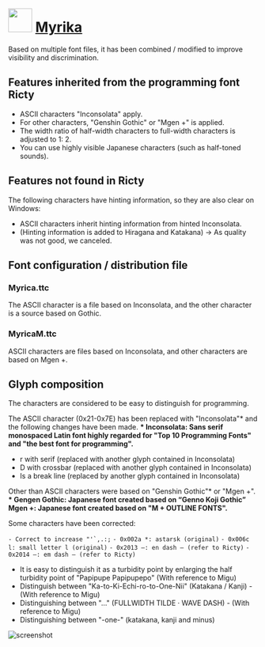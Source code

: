 ﻿# <img src="https://cdn.jsdelivr.net/gh/chtof/chocolatey-packages/automatic/myrica/myrica.png" width="48" height="48"/> [Myrika](https://chocolatey.org/packages/myrica)

Based on multiple font files, it has been combined / modified to improve visibility and discrimination.

## Features inherited from the programming font Ricty
- ASCII characters "Inconsolata" apply.
- For other characters, "Genshin Gothic" or "Mgen +" is applied.
- The width ratio of half-width characters to full-width characters is adjusted to 1: 2.
- You can use highly visible Japanese characters (such as half-toned sounds).

## Features not found in Ricty
The following characters have hinting information, so they are also clear on Windows:
- ASCII characters inherit hinting information from hinted Inconsolata.
- (Hinting information is added to Hiragana and Katakana) -> As quality was not good, we canceled.

## Font configuration / distribution file

### Myrica.ttc
The ASCII character is a file based on Inconsolata, and the other character is a source based on Gothic.

### MyricaM.ttc
ASCII characters are files based on Inconsolata, and other characters are based on Mgen +.

## Glyph composition
The characters are considered to be easy to distinguish for programming.

The ASCII character (0x21-0x7E) has been replaced with "Inconsolata"* and the following changes have been made. 
__* Inconsolata: Sans serif monospaced Latin font highly regarded for "Top 10 Programming Fonts" and "the best font for programming".__

- r with serif (replaced with another glyph contained in Inconsolata)
- D with crossbar (replaced with another glyph contained in Inconsolata)
- Is a break line (replaced by another glyph contained in Inconsolata)

Other than ASCII characters were based on "Genshin Gothic"* or "Mgen +". 
__* Gengen Gothic: Japanese font created based on “Genno Koji Gothic” Mgen +: Japanese font created based on "M + OUTLINE FONTS".__

Some characters have been corrected:

``- Correct to increase "'`,.:;``
``- 0x002a *: astarsk (original)``
``- 0x006c l: small letter l (original)``
``- 0x2013 –: en dash – (refer to Ricty)``
``- 0x2014 —: em dash — (refer to Ricty)``
- It is easy to distinguish it as a turbidity point by enlarging the half turbidity point of "Papipupe Papipupepo" (With reference to Migu)
- Distinguish between "Ka-to-Ki-Echi-ro-to-One-Nii" (Katakana / Kanji) - (With reference to Migu)
- Distinguishing between "..." (FULLWIDTH TILDE · WAVE DASH) - (With reference to Migu)
- Distinguishing between "-one-" (katakana, kanji and minus)

![screenshot](https://cdn.jsdelivr.net/gh/chtof/chocolatey-packages/automatic/myrica/screenshot.png)